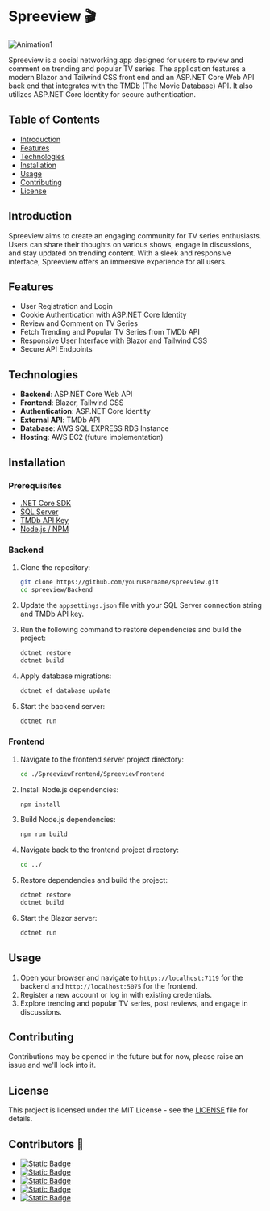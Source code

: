 # Spreeview 🎬

![Animation1](https://github.com/user-attachments/assets/e0eadda5-d6de-4cb0-a522-ffbcde51c2fe)

Spreeview is a social networking app designed for users to review and comment on trending and popular TV series. The application features a modern Blazor and Tailwind CSS front end and an ASP.NET Core Web API back end that integrates with the TMDb (The Movie Database) API. It also utilizes ASP.NET Core Identity for secure authentication.

## Table of Contents
- [Introduction](#introduction)
- [Features](#features)
- [Technologies](#technologies)
- [Installation](#installation)
- [Usage](#usage)
- [Contributing](#contributing)
- [License](#license)

## Introduction
Spreeview aims to create an engaging community for TV series enthusiasts. Users can share their thoughts on various shows, engage in discussions, and stay updated on trending content. With a sleek and responsive interface, Spreeview offers an immersive experience for all users.

## Features
- User Registration and Login
- Cookie Authentication with ASP.NET Core Identity
- Review and Comment on TV Series
- Fetch Trending and Popular TV Series from TMDb API
- Responsive User Interface with Blazor and Tailwind CSS
- Secure API Endpoints

## Technologies
- **Backend**: ASP.NET Core Web API
- **Frontend**: Blazor, Tailwind CSS
- **Authentication**: ASP.NET Core Identity
- **External API**: TMDb API
- **Database**: AWS SQL EXPRESS RDS Instance
- **Hosting**: AWS EC2 (future implementation)

## Installation
### Prerequisites
- [.NET Core SDK](https://dotnet.microsoft.com/download)
- [SQL Server](https://www.microsoft.com/en-us/sql-server/sql-server-downloads)
- [TMDb API Key](https://www.themoviedb.org/documentation/api)
- [Node.js / NPM](https://nodejs.org/en)

### Backend
1. Clone the repository:
    ```bash
    git clone https://github.com/yourusername/spreeview.git
    cd spreeview/Backend
    ```

2. Update the `appsettings.json` file with your SQL Server connection string and TMDb API key.

3. Run the following command to restore dependencies and build the project:
    ```bash
    dotnet restore
    dotnet build
    ```

4. Apply database migrations:
    ```bash
    dotnet ef database update
    ```

5. Start the backend server:
    ```bash
    dotnet run
    ```

### Frontend

1. Navigate to the frontend server project directory:
    ```bash
    cd ./SpreeviewFrontend/SpreeviewFrontend
    ```

2. Install Node.js dependencies:
   ```bash
   npm install
   ```

3. Build Node.js dependencies:
   ```bash
   npm run build
   ```

4. Navigate back to the frontend project directory:
    ```bash
    cd ../
    ```

5. Restore dependencies and build the project:
    ```bash
    dotnet restore
    dotnet build
    ```

6. Start the Blazor server:
    ```bash
    dotnet run
    ```

## Usage
1. Open your browser and navigate to `https://localhost:7119` for the backend and `http://localhost:5075` for the frontend.
2. Register a new account or log in with existing credentials.
3. Explore trending and popular TV series, post reviews, and engage in discussions.

## Contributing
Contributions may be opened in the future but for now, please raise an issue and we'll look into it.

## License
This project is licensed under the MIT License - see the [LICENSE](LICENSE) file for details.

## Contributors 🔗
- [![Static Badge](https://img.shields.io/badge/Syntrice-purple?style=for-the-badge)](https://github.com/Syntrice)
- [![Static Badge](https://img.shields.io/badge/thecodingrunner-purple?style=for-the-badge)](https://github.com/thecodingrunner)
- [![Static Badge](https://img.shields.io/badge/cghlee-purple?style=for-the-badge)](https://github.com/cghlee)
- [![Static Badge](https://img.shields.io/badge/Metajjj-purple?style=for-the-badge)](https://github.com/Metajjj)
- [![Static Badge](https://img.shields.io/badge/nick%20midmore-purple?style=for-the-badge)](https://github.com/nick-midmore)
